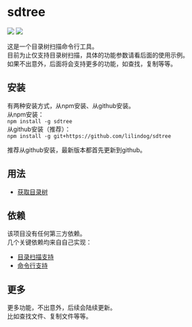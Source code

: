 # sdtree

<img src="https://img.shields.io/badge/platform-linux%20mac%20windows-green"/>
<img src="https://img.shields.io/badge/version-2.1.0-green"/>

这是一个目录树扫描命令行工具。   
目前为止仅支持目录树扫描，具体的功能参数请看后面的使用示例。   
如果不出意外，后面将会支持更多的功能，如查找，复制等等。 

## 安装
有两种安装方式，从npm安装、从github安装。   
从npm安装：    
```npm install -g sdtree```   
从github安装（推荐）：   
```npm install -g git+https://github.com/lilindog/sdtree```

推荐从github安装，最新版本都首先更新到github。

## 用法
* [获取目录树](./doc/default.md)

## 依赖
该项目没有任何第三方依赖。   
几个关键依赖均来自自己实现：   
* [目录扫描支持](https://github.com/lilindog/filehelper)   
* [命令行支持](https://github.com/lilindog/cmdhelper)

## 更多
更多功能，不出意外，后续会陆续更新。   
比如查找文件、复制文件等等。

